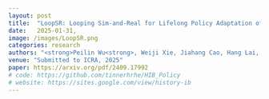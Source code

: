 ```yaml
---
layout: post
title:  "LoopSR: Looping Sim-and-Real for Lifelong Policy Adaptation of Legged Robots"
date:   2025-01-31,
image: /images/LoopSR.png
categories: research
authors: "<strong>Peilin Wu<strong>, Weiji Xie, Jiahang Cao, Hang Lai, Weinan Zhang"
venue: "Submitted to ICRA, 2025"
paper: https://arxiv.org/pdf/2409.17992
# code: https://github.com/tinnerhrhe/HIB_Policy
# website: https://sites.google.com/view/history-ib
---
```

<!-- We propose a lifelong policy adaptation framework named LoopSR, which utilizes a transformerbased encoder to project real-world trajectories into a latent space, and accordingly reconstruct the real-world environments back in simulation for further improvement. By leveraging the continual training, LoopSR achieves superior data efficiency compared with strong baselines, with only a limited amount of data to yield eminent performance in both sim-to-sim and sim-to-real experiments. -->